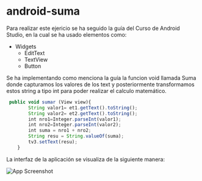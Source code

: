 # android-suma

Para realizar este ejericio se ha seguido la guía del Curso de Android Studio, en la cual se ha usado elementos como:
- Widgets 
   - EditText
   - TextView
   - Button

Se ha implementando como menciona la guía la funcion void llamada Suma donde capturamos los valores de los text y posteriormente transformamos estos string a tipo int para poder realizar el calculo matemático. 

```javascript
 public void sumar (View view){
        String valor1= et1.getText().toString();
        String valor2= et2.getText().toString();
        int nro1=Integer.parseInt(valor1);
        int nro2=Integer.parseInt(valor2);
        int suma = nro1 + nro2;
        String resu = String.valueOf(suma);
        tv3.setText(resu);
    }
```

La interfaz de la aplicación se visualiza de la siguiente manera: 

![App Screenshot](https://raw.githubusercontent.com/CarlosMaldonado1998/android-suma/master/Images/image.png)

